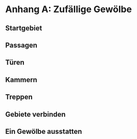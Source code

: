 # Anhang A: Zufällige Gewölbe

## Startgebiet

## Passagen

## Türen

## Kammern

## Treppen

## Gebiete verbinden

## Ein Gewölbe ausstatten